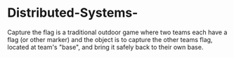 Distributed-Systems-
====================

Capture the flag is a traditional outdoor game where two teams each have a flag (or other marker) and the object is to
capture the other teams flag, located at team's "base", and bring it safely back to their own base.

